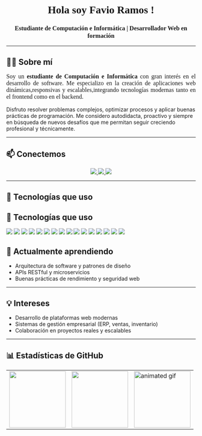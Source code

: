 <h1 align="center" style="font-family: 'Georgia', serif;">Hola soy Favio Ramos !</h1>
<h3 align="center" style="font-family: 'Georgia', serif;">Estudiante de Computación e Informática | Desarrollador Web en formación</h3>

<hr />

## 👨‍💼 Sobre mí

<p align="justify" style="font-family: 'Georgia', serif; font-size: 16px;">
Soy un <strong>estudiante de Computación e Informática</strong> con gran interés en el desarrollo de software. Me especializo en la creación de aplicaciones web dinámicas,responsivas y escalables,integrando tecnologías modernas tanto en el frontend como en el backend.

Disfruto resolver problemas complejos, optimizar procesos y aplicar buenas prácticas de programación. Me considero autodidacta, proactivo y siempre en búsqueda de nuevos desafíos que me permitan seguir creciendo profesional y técnicamente.
</p>

---

## 📫 Conectemos

<p align="center">
  <a href="mailto:infofavioramosd@gmail.com">
    <img src="https://img.shields.io/badge/Gmail-Enviar%20correo-D14836?style=for-the-badge&logo=gmail&logoColor=white" />
  </a>
  <a href="https://www.linkedin.com/in/favio-ramos-d/" target="_blank">
    <img src="https://img.shields.io/badge/LinkedIn-Favio_Ramos-0077B5?style=for-the-badge&logo=linkedin&logoColor=white" />
  </a>
  <a href="https://www.instagram.com/favio.ramos.d/" target="_blank">
    <img src="https://img.shields.io/badge/Instagram-@favio.ramos.d-E4405F?style=for-the-badge&logo=instagram&logoColor=white" />
  </a>
</p>

---

## 🧰 Tecnologías que uso

## 🧰 Tecnologías que uso

<div align="left">

<!-- Frontend -->
<img src="https://img.shields.io/badge/React-18-61DAFB?style=for-the-badge&logo=react&logoColor=black" />
<img src="https://img.shields.io/badge/Vite-6-646CFF?style=for-the-badge&logo=vite&logoColor=white" />
<img src="https://img.shields.io/badge/JavaScript-ES6+-F7DF1E?style=for-the-badge&logo=javascript&logoColor=black" />
<img src="https://img.shields.io/badge/HTML5-E34F26?style=for-the-badge&logo=html5&logoColor=white" />
<img src="https://img.shields.io/badge/CSS3-1572B6?style=for-the-badge&logo=css3&logoColor=white" />
<img src="https://img.shields.io/badge/Bootstrap-5.3-7952B3?style=for-the-badge&logo=bootstrap&logoColor=white" />

<!-- Backend -->
<img src="https://img.shields.io/badge/Java-007396?style=for-the-badge&logo=java&logoColor=white" />
<img src="https://img.shields.io/badge/C%23-239120?style=for-the-badge&logo=c-sharp&logoColor=white" />
<img src="https://img.shields.io/badge/Spring-6DB33F?style=for-the-badge&logo=spring&logoColor=white" />

<!-- Bases de datos -->
<img src="https://img.shields.io/badge/MySQL-4479A1?style=for-the-badge&logo=mysql&logoColor=white" />
<img src="https://img.shields.io/badge/SQL_Server-CC2927?style=for-the-badge&logo=microsoftsqlserver&logoColor=white" />

<!-- Herramientas -->
<img src="https://img.shields.io/badge/Git-F05032?style=for-the-badge&logo=git&logoColor=white" />
<img src="https://img.shields.io/badge/GitHub-181717?style=for-the-badge&logo=github&logoColor=white" />
<img src="https://img.shields.io/badge/VSCode-007ACC?style=for-the-badge&logo=visualstudiocode&logoColor=white" />
<img src="https://img.shields.io/badge/Eclipse-2C2255?style=for-the-badge&logo=eclipseide&logoColor=white" />
<img src="https://img.shields.io/badge/Visual_Studio-5C2D91?style=for-the-badge&logo=visualstudio&logoColor=white" />

</div>


## 🌱 Actualmente aprendiendo

- Arquitectura de software y patrones de diseño  
- APIs RESTful y microservicios  
- Buenas prácticas de rendimiento y seguridad web

---

## 💡 Intereses

- Desarrollo de plataformas web modernas  
- Sistemas de gestión empresarial (ERP, ventas, inventario)  
- Colaboración en proyectos reales y escalables

---

## 📊 Estadísticas de GitHub

<p align="center">
  <table>
    <tr>
<td>
  <img src="https://github-readme-stats.vercel.app/api?username=FavioRD&show_icons=true&theme=tokyonight&cache_seconds=1800" height="150" />
</td>
<td>
  <img src="https://github-readme-stats.vercel.app/api/top-langs?username=FavioRD&layout=compact&theme=tokyonight&langs_count=6&cache_seconds=1800" height="150" />
</td>
      <td>
        <img src="https://i.pinimg.com/originals/1d/35/f8/1d35f8a30354d9ef454a34ad1a955b49.gif" height="150" alt="animated gif" />
      </td>
    </tr>
  </table>
</p>
